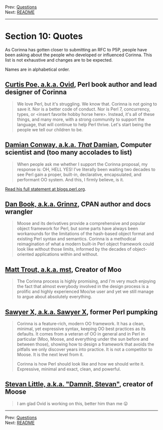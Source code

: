Prev: [Questions](questions.md)   
Next: [README](/README.md)

---

# Section 10: Quotes

As Corinna has gotten closer to submitting an RFC to P5P, people have been
asking about the people who developed or influenced Corinna. This list is not
exhaustive and changes are to be expected.

Names are in alphabetical order.

## [Curtis Poe, a.k.a. Ovid](https://metacpan.org/author/OVID/), Perl book author and lead designer of Corinna

> We love Perl, but it's struggling. We know that. Corinna is not
> going to save it. Nor is a better code of conduct. Nor is Perl 7,
> concurrency, types, or \<insert favorite hobby horse here\>. Instead, it's
> all of these things, and many more, with a strong community to support the
> language, that will continue to help Perl thrive. Let's start being the
> people we tell our children to be.

## [Damian Conway, a.k.a. _That_ Damian](https://metacpan.org/author/DCONWAY), Computer scientist and (too many accolades to list)

> When people ask me whether I support the Corinna proposal, my response is:
> OH, HELL YES! I’ve literally been waiting two decades to see Perl gain a
> proper, built-in, declarative, encapsulated, and performant OO system. And
> this, I firmly believe, is it.

[Read his full statement at blogs.perl.org](http://blogs.perl.org/users/damian_conway/2021/08/a-dream-realized.html).

## [Dan Book, a.k.a. Grinnz](https://metacpan.org/author/DBOOK), CPAN author and docs wrangler

> Moose and its derivatives provide a comprehensive and popular object
> framework for Perl, but some parts have always been workarounds for the
> limitations of the hash-based object format and existing Perl syntax and
> semantics. Corinna is a methodical reimagination of what a modern built-in
> Perl object framework could look like without those limits, informed by the
> decades of object-oriented applications within and without.

## [Matt Trout, a.k.a. mst](https://metacpan.org/author/MSTROUT), Creator of Moo

> The Corinna process is highly promising, and I'm very much enjoying the fact
> that almost everybody involved in the design process is a prolific and
> highly experienced Moo/se user and yet we still manage to argue about
> absolutely everything.

## [Sawyer X, a.k.a. Sawyer X](https://metacpan.org/author/XSAWYERX), former Perl pumpking

> Corinna is a feature-rich, modern OO framework. It has a clean, minimal, yet
> expressive syntax, keeping OO best practices as its defaults. It comes from
> a veteran of OO in general and in Perl in particular (Moo, Moose, and
> everything under the sun before and between those), showing how to design a
> framework that avoids the pitfalls we only discover years into practice. It
> is not a competitor to Moose. It is the next level from it.
>
> Corinna is how Perl should look like and how we should write it. Expressive,
> minimal and exact, clean, and powerful.

## [Stevan Little, a.k.a. "Damnit, Stevan"](https://metacpan.org/author/STEVAN), creator of Moose

> I am glad Ovid is working on this, better him than me 😛


---

Prev: [Questions](questions.md)   
Next: [README](/README.md)
